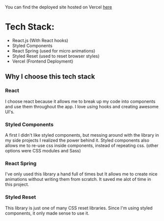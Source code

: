 You can find the deployed site hosted on Vercel [here](https://raque-startup-landing-page.vercel.app/)

# Tech Stack:
- React.js (With React hooks)
- Styled Components
- React Spring (used for micro animations)
- Styled Reset (used to reset browser styles)
- Vercel (Frontend Deployment)

## Why I choose this tech stack

### React
I choose react because it allows me to break up my code into components and use them throughout the app. I love using hooks and creating awesome UI's.

### Styled Components
A first I didn't like styled components, but messing around with the library in my side projects I realized the power behind it. Styled components also allows me to re-use css inside components, instead of repeating css. (other options were CSS modules and Sass)

### React Spring
I've only used this library a hand full of times but It allows me to create nice animations without writing them from scratch. It saved me alot of time in this project. 

### Styled Reset
This library is just one of many CSS reset libraries. Since I'm using styled components, it only made sense to use it.




